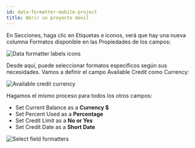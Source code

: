 ```yaml
---
id: data-formatter-mobile-project
title: Abrir un proyecto móvil
---
```


En Secciones, haga clic en Etiquetas e iconos, verá que hay una nueva columna Formatos disponible en las Propiedades de los campos:

![Data formatter labels icons](assets/en/data-formatter/data-formatter-labels-icons.png)

Desde aquí, puede seleccionar formatos específicos según sus necesidades. Vamos a definir el campo Available Credit como Currency:

![Available credit currency](assets/en/data-formatter/available-credit-currency.png)

Hagamos el mismo proceso para todos los otros campos:

* Set Current Balance as a **Currency $**
* Set Percent Used as a **Percentage**
* Set Credit Limit as a **No or Yes**
* Set Credit Date as a **Short Date**

![Select field formatters](assets/en/data-formatter/select-field-formatters.png)
